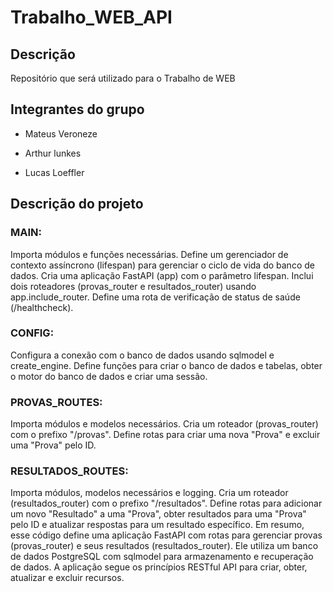 # Trabalho_WEB_API

## Descrição

Repositório que será utilizado para o Trabalho de WEB

## Integrantes do grupo

- Mateus Veroneze 

- Arthur lunkes

- Lucas Loeffler 

## Descrição do projeto

### MAIN:

Importa módulos e funções necessárias.
Define um gerenciador de contexto assíncrono (lifespan) para gerenciar o ciclo de vida do banco de dados.
Cria uma aplicação FastAPI (app) com o parâmetro lifespan.
Inclui dois roteadores (provas_router e resultados_router) usando app.include_router.
Define uma rota de verificação de status de saúde (/healthcheck).

### CONFIG:

Configura a conexão com o banco de dados usando sqlmodel e create_engine.
Define funções para criar o banco de dados e tabelas, obter o motor do banco de dados e criar uma sessão.

### PROVAS_ROUTES:

Importa módulos e modelos necessários.
Cria um roteador (provas_router) com o prefixo "/provas".
Define rotas para criar uma nova "Prova" e excluir uma "Prova" pelo ID.

### RESULTADOS_ROUTES:

Importa módulos, modelos necessários e logging.
Cria um roteador (resultados_router) com o prefixo "/resultados".
Define rotas para adicionar um novo "Resultado" a uma "Prova", obter resultados para uma "Prova" pelo ID e atualizar respostas para um resultado específico.
Em resumo, esse código define uma aplicação FastAPI com rotas para gerenciar provas (provas_router) e seus resultados (resultados_router). Ele utiliza um banco de dados PostgreSQL com sqlmodel para armazenamento e recuperação de dados. A aplicação segue os princípios RESTful API para criar, obter, atualizar e excluir recursos.